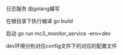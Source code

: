 日志服务  由golang编写

在根目录下执行编译  go build

启动 go run mc3_monitor_service -env=dev

dev环境分别对应config文件下的对应的配置文件


